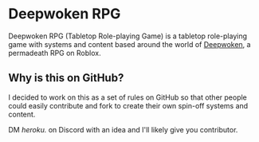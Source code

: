 # Deepwoken RPG

Deepwoken RPG (Tabletop Role-playing Game) is a tabletop role-playing game with systems and content based around the world of [Deepwoken](https://www.roblox.com/games/4111023553/Deepwoken-Verse-2), a permadeath RPG on Roblox.

## Why is this on GitHub?

I decided to work on this as a set of rules on GitHub so that other people could easily contribute and fork to create their own spin-off systems and content.

DM *heroku.* on Discord with an idea and I'll likely give you contributor.
